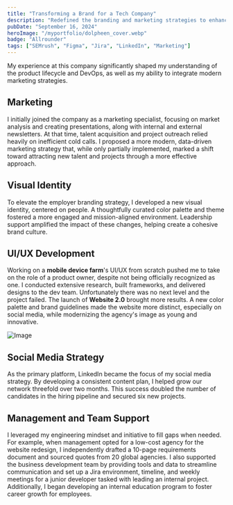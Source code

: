 ```yaml
---
title: "Transforming a Brand for a Tech Company"  
description: "Redefined the branding and marketing strategies to enhance talent attraction and drive project growth."  
pubDate: "September 16, 2024"  
heroImage: "/myportfolio/dolpheen_cover.webp"  
badge: "Allrounder"  
tags: ["SEMrush", "Figma", "Jira", "LinkedIn", "Marketing"]  
---
```


My experience at this company significantly shaped my understanding of the product lifecycle and DevOps, as well as my ability to integrate modern marketing strategies.

## Marketing

I initially joined the company as a marketing specialist, focusing on market analysis and creating presentations, along with internal and external newsletters. At that time, talent acquisition and project outreach relied heavily on inefficient cold calls. I proposed a more modern, data-driven marketing strategy that, while only partially implemented, marked a shift toward attracting new talent and projects through a more effective approach.

## Visual Identity

To elevate the employer branding strategy, I developed a new visual identity, centered on people. A thoughtfully curated color palette and theme fostered a more engaged and mission-aligned environment. Leadership support amplified the impact of these changes, helping create a cohesive brand culture.

## UI/UX Development

Working on a **mobile device farm**'s UI/UX from scratch pushed me to take on the role of a product owner, despite not being officially recognized as one. I conducted extensive research, built frameworks, and delivered designs to the dev team. Unfortunately there was no next level and the project failed. The launch of **Website 2.0** brought more results. A new color palette and brand guidelines made the website more distinct, especially on social media, while modernizing the agency's image as young and innovative.

![Image](/myportfolio/dolpheen_selection.webp)

## Social Media Strategy

As the primary platform, LinkedIn became the focus of my social media strategy. By developing a consistent content plan, I helped grow our network threefold over two months. This success doubled the number of candidates in the hiring pipeline and secured six new projects. 

## Management and Team Support

I leveraged my engineering mindset and initiative to fill gaps when needed. For example, when management opted for a low-cost agency for the website redesign, I independently drafted a 10-page requirements document and sourced quotes from 20 global agencies. I also supported the business development team by providing tools and data to streamline communication and set up a Jira environment, timeline, and weekly meetings for a junior developer tasked with leading an internal project. Additionally, I began developing an internal education program to foster career growth for employees.






